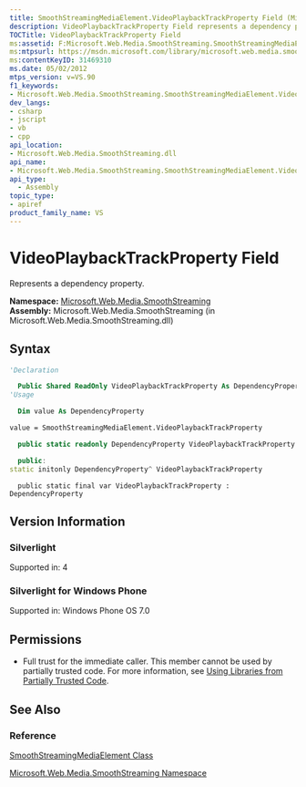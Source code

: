 ```yaml
---
title: SmoothStreamingMediaElement.VideoPlaybackTrackProperty Field (Microsoft.Web.Media.SmoothStreaming)
description: VideoPlaybackTrackProperty Field represents a dependency property.
TOCTitle: VideoPlaybackTrackProperty Field
ms:assetid: F:Microsoft.Web.Media.SmoothStreaming.SmoothStreamingMediaElement.VideoPlaybackTrackProperty
ms:mtpsurl: https://msdn.microsoft.com/library/microsoft.web.media.smoothstreaming.smoothstreamingmediaelement.videoplaybacktrackproperty(v=VS.90)
ms:contentKeyID: 31469310
ms.date: 05/02/2012
mtps_version: v=VS.90
f1_keywords:
- Microsoft.Web.Media.SmoothStreaming.SmoothStreamingMediaElement.VideoPlaybackTrackProperty
dev_langs:
- csharp
- jscript
- vb
- cpp
api_location:
- Microsoft.Web.Media.SmoothStreaming.dll
api_name:
- Microsoft.Web.Media.SmoothStreaming.SmoothStreamingMediaElement.VideoPlaybackTrackProperty
api_type:
  - Assembly
topic_type:
- apiref
product_family_name: VS
---
```


# VideoPlaybackTrackProperty Field

Represents a dependency property.

**Namespace:**  [Microsoft.Web.Media.SmoothStreaming](microsoft-web-media-smoothstreaming-namespace_1.md)  
**Assembly:**  Microsoft.Web.Media.SmoothStreaming (in Microsoft.Web.Media.SmoothStreaming.dll)

## Syntax

```vb
'Declaration

  Public Shared ReadOnly VideoPlaybackTrackProperty As DependencyProperty
'Usage

  Dim value As DependencyProperty

value = SmoothStreamingMediaElement.VideoPlaybackTrackProperty
```

```csharp
  public static readonly DependencyProperty VideoPlaybackTrackProperty
```

```cpp
  public:
static initonly DependencyProperty^ VideoPlaybackTrackProperty
```

```jscript
  public static final var VideoPlaybackTrackProperty : DependencyProperty
```

## Version Information

### Silverlight

Supported in: 4  

### Silverlight for Windows Phone

Supported in: Windows Phone OS 7.0  

## Permissions

  - Full trust for the immediate caller. This member cannot be used by partially trusted code. For more information, see [Using Libraries from Partially Trusted Code](https://msdn.microsoft.com/library/8skskf63).

## See Also

### Reference

[SmoothStreamingMediaElement Class](smoothstreamingmediaelement-class-microsoft-web-media-smoothstreaming_1.md)

[Microsoft.Web.Media.SmoothStreaming Namespace](microsoft-web-media-smoothstreaming-namespace_1.md)
